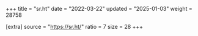 +++
title = "sr.ht"
date = "2022-03-22"
updated = "2025-01-03"
weight = 28758

[extra]
source = "https://sr.ht/"
ratio = 7
size = 28
+++
